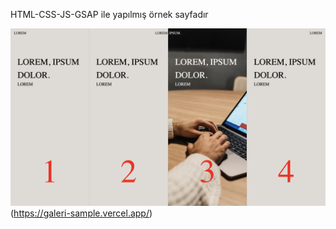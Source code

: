 HTML-CSS-JS-GSAP ile yapılmış örnek sayfadır

![Screenshot](./ss1.png)(https://galeri-sample.vercel.app/)